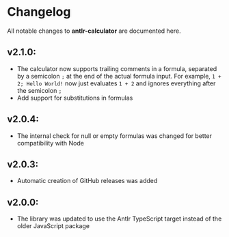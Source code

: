 # Changelog

All notable changes to **antlr-calculator** are documented here.

## v2.1.0:
- The calculator now supports trailing comments in a formula, separated by a semicolon `;` at the end of the actual formula input. For example, `1 + 2; Hello World!` now just evaluates `1 + 2` and ignores everything after the semicolon `;`
- Add support for substitutions in formulas

## v2.0.4:
- The internal check for null or empty formulas was changed for better compatibility with Node

## v2.0.3:
- Automatic creation of GitHub releases was added

## v2.0.0:
- The library was updated to use the Antlr TypeScript target instead of the older JavaScript package
